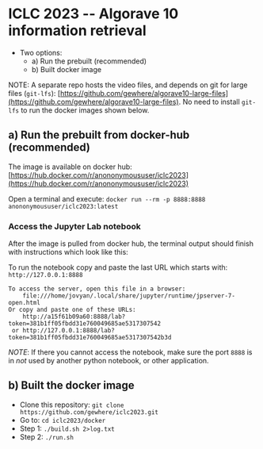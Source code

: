 # ICLC 2023 -- Algorave 10 information retrieval
- Two options:
  * a) Run the prebuilt (recommended)
  * b) Built docker image

NOTE: A separate repo hosts the video files, and depends on git for large files (`git-lfs`): [https://github.com/gewhere/algorave10-large-files](https://github.com/gewhere/algorave10-large-files). No need to install `git-lfs` to run the docker images shown below.

## a) Run the prebuilt from docker-hub (recommended)
The image is available on docker hub: [https://hub.docker.com/r/anononymoususer/iclc2023](https://hub.docker.com/r/anononymoususer/iclc2023)

Open a terminal and execute: `docker run --rm -p 8888:8888 anononymoususer/iclc2023:latest`

### Access the Jupyter Lab notebook
After the image is pulled from docker hub, the terminal output should finish with instructions which look like this:

To run the notebook copy and paste the last URL which starts with: `http://127.0.0.1:8888`

``` asciidoc
To access the server, open this file in a browser:
    file:///home/jovyan/.local/share/jupyter/runtime/jpserver-7-open.html
Or copy and paste one of these URLs:
    http://a15f61b09a60:8888/lab?token=381b1ff05fbdd31e760049685ae5317307542
 or http://127.0.0.1:8888/lab?token=381b1ff05fbdd31e760049685ae5317307542b3d
```

*NOTE*: If there you cannot access the notebook, make sure the port `8888` is in *not* used by another python notebook, or other application.

## b) Built the docker image

- Clone this repository: `git clone https://github.com/gewhere/iclc2023.git`
- Go to: `cd iclc2023/docker`
- Step 1: `./build.sh 2>log.txt`
- Step 2: `./run.sh`
